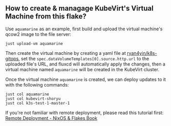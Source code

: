 ## How to create & managage KubeVirt's Virtual Machine from this flake?

Use `aquamarine` as an example, first build and upload the virtual machine's qcow2 image to the file
server:

```shell
just upload-vm aquamarine
```

Then create the virtual machine by creating a yaml file at
[ryan4yin/k8s-gitops](https://github.com/ryan4yin/k8s-gitops/tree/main/vms), set the
`spec.dataVolumeTemplates[0].source.http.url` to the uploaded file's URL, and fluxcd will
automatically apply the changes, then a virtual machine named `aquamarine` will be created in the
KubeVirt cluster.

Once the virtual machine `aquamarine` is created, we can deploy updates to it with the following
commands:

```shell
just col aquamarine
just col kubevirt-shoryu
just col k3s-test-1-master-1
```

If you're not familiar with remote deployment, please read this tutorial first:
[Remote Deployment - NixOS & Flakes Book](https://nixos-and-flakes.thiscute.world/best-practices/remote-deployment)
